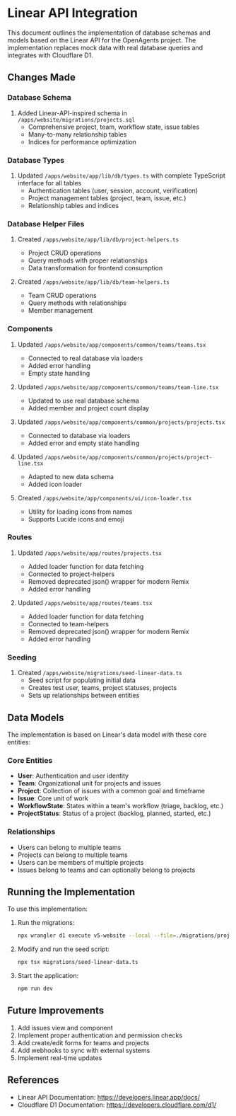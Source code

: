 # Linear API Integration

This document outlines the implementation of database schemas and models based on the Linear API for the OpenAgents project. The implementation replaces mock data with real database queries and integrates with Cloudflare D1.

## Changes Made

### Database Schema
1. Added Linear-API-inspired schema in `/apps/website/migrations/projects.sql`
   - Comprehensive project, team, workflow state, issue tables
   - Many-to-many relationship tables
   - Indices for performance optimization

### Database Types
1. Updated `/apps/website/app/lib/db/types.ts` with complete TypeScript interface for all tables
   - Authentication tables (user, session, account, verification)
   - Project management tables (project, team, issue, etc.)
   - Relationship tables and indices

### Database Helper Files
1. Created `/apps/website/app/lib/db/project-helpers.ts`
   - Project CRUD operations
   - Query methods with proper relationships
   - Data transformation for frontend consumption

2. Created `/apps/website/app/lib/db/team-helpers.ts`
   - Team CRUD operations
   - Query methods with relationships
   - Member management

### Components
1. Updated `/apps/website/app/components/common/teams/teams.tsx`
   - Connected to real database via loaders
   - Added error handling
   - Empty state handling

2. Updated `/apps/website/app/components/common/teams/team-line.tsx`
   - Updated to use real database schema
   - Added member and project count display

3. Updated `/apps/website/app/components/common/projects/projects.tsx`
   - Connected to database via loaders
   - Added error and empty state handling

4. Updated `/apps/website/app/components/common/projects/project-line.tsx`
   - Adapted to new data schema
   - Added icon loader

5. Created `/apps/website/app/components/ui/icon-loader.tsx`
   - Utility for loading icons from names
   - Supports Lucide icons and emoji

### Routes
1. Updated `/apps/website/app/routes/projects.tsx`
   - Added loader function for data fetching
   - Connected to project-helpers
   - Removed deprecated json() wrapper for modern Remix
   - Added error handling

2. Updated `/apps/website/app/routes/teams.tsx`
   - Added loader function for data fetching
   - Connected to team-helpers
   - Removed deprecated json() wrapper for modern Remix
   - Added error handling

### Seeding
1. Created `/apps/website/migrations/seed-linear-data.ts`
   - Seed script for populating initial data
   - Creates test user, teams, project statuses, projects
   - Sets up relationships between entities

## Data Models

The implementation is based on Linear's data model with these core entities:

### Core Entities
- **User**: Authentication and user identity
- **Team**: Organizational unit for projects and issues
- **Project**: Collection of issues with a common goal and timeframe
- **Issue**: Core unit of work
- **WorkflowState**: States within a team's workflow (triage, backlog, etc.)
- **ProjectStatus**: Status of a project (backlog, planned, started, etc.)

### Relationships
- Users can belong to multiple teams
- Projects can belong to multiple teams
- Users can be members of multiple projects
- Issues belong to teams and can optionally belong to projects

## Running the Implementation

To use this implementation:

1. Run the migrations:
   ```bash
   npx wrangler d1 execute v5-website --local --file=./migrations/projects.sql
   ```

2. Modify and run the seed script:
   ```bash
   npx tsx migrations/seed-linear-data.ts
   ```

3. Start the application:
   ```bash
   npm run dev
   ```

## Future Improvements

1. Add issues view and component
2. Implement proper authentication and permission checks
3. Add create/edit forms for teams and projects
4. Add webhooks to sync with external systems
5. Implement real-time updates

## References

- Linear API Documentation: https://developers.linear.app/docs/
- Cloudflare D1 Documentation: https://developers.cloudflare.com/d1/